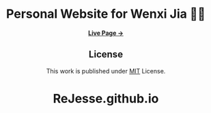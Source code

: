 <div align="center">

  # Personal Website for Wenxi Jia 👩‍💻
  [**Live Page →**](https://rejesse.github.io/)


## License

This work is published under [MIT](https://github.com/cotes2020/jekyll-theme-chirpy/blob/master/LICENSE) License.

# ReJesse.github.io
